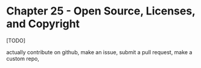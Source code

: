 # Chapter 25 - Open Source, Licenses, and Copyright

[TODO]

actually contribute on github, make an issue, submit a pull request, make a custom repo,
